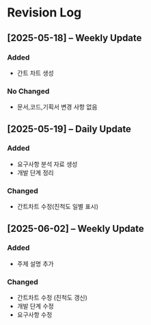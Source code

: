 # Revision Log

## [2025-05-18] – Weekly Update

### Added
  -  간트 차트 생성

### No Changed
  - 문서,코드,기획서 변경 사항 없음


## [2025-05-19] – Daily Update

### Added
  - 요구사항 분석 자료 생성
  - 개발 단계 정리

### Changed
- 간트차트 수정(진척도 일별 표시)


## [2025-06-02] – Weekly Update

### Added
- 주제 설명 추가

### Changed
- 간트차트 수정 (진척도 갱신)
- 개발 단계 수정 
- 요구사항 수정
  
